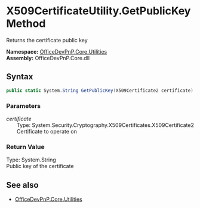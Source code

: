 # X509CertificateUtility.GetPublicKey Method  
Returns the certificate public key  

**Namespace:** [OfficeDevPnP.Core.Utilities](OfficeDevPnP.Core.Utilities.md)  
**Assembly:** OfficeDevPnP.Core.dll  
## Syntax
```C#
public static System.String GetPublicKey(X509Certificate2 certificate)
```
### Parameters
*certificate*  
&emsp;&emsp;Type: System.Security.Cryptography.X509Certificates.X509Certificate2  
&emsp;&emsp;Certificate to operate on  
  
### Return Value
Type: System.String  
Public key of the certificate

## See also
- [OfficeDevPnP.Core.Utilities](OfficeDevPnP.Core.Utilities.md)
